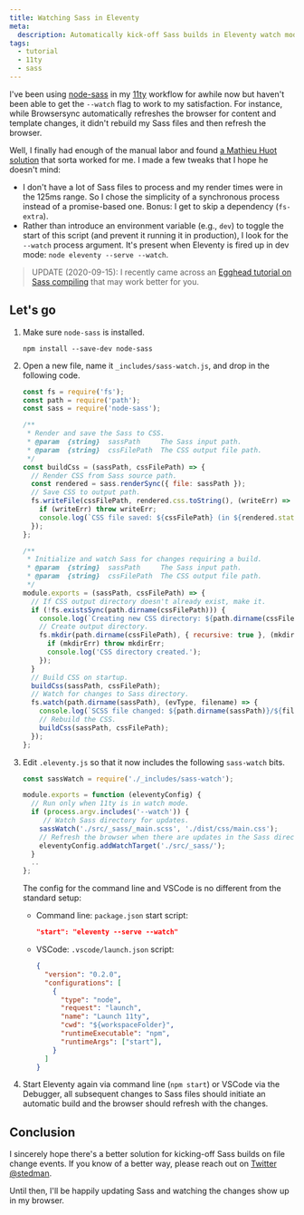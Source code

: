 ```yaml
---
title: Watching Sass in Eleventy
meta:
  description: Automatically kick-off Sass builds in Eleventy watch mode with this workflow.
tags:
  - tutorial
  - 11ty
  - sass
---
```


I've been using [node-sass](https://github.com/sass/node-sass) in my [11ty](https://11ty.dev/) workflow for awhile now but haven't been able to get the `--watch` flag to work to my satisfaction. For instance, while Browsersync automatically refreshes the browser for content and template changes, it didn't rebuild my Sass files and then refresh the browser.

Well, I finally had enough of the manual labor and found [a Mathieu Huot solution](https://dev.to/mathieuhuot/processing-sass-with-11ty-5a09) that sorta worked for me. I made a few tweaks that I hope he doesn't mind:

* I don't have a lot of Sass files to process and my render times were in the 125ms range. So I chose the simplicity of a synchronous process instead of a promise-based one. Bonus: I get to skip a dependency (`fs-extra`).
* Rather than introduce an environment variable (e.g., `dev`) to toggle the start of this script (and prevent it running it in production), I look for the `--watch` process argument. It's present when Eleventy is fired up in dev mode: `node eleventy --serve --watch`.

> UPDATE (2020-09-15): I recently came across an [Egghead tutorial on Sass compiling](https://egghead.io/lessons/11ty-add-sass-compiling-and-watch-for-changes-in-eleventy-11ty) that may work better for you.

## Let's go

1. Make sure `node-sass` is installed.

    ```shell
    npm install --save-dev node-sass
    ```

2. Open a new file, name it `_includes/sass-watch.js`, and drop in the following code.

    ```js
    const fs = require('fs');
    const path = require('path');
    const sass = require('node-sass');

    /**
     * Render and save the Sass to CSS.
     * @param  {string}  sassPath     The Sass input path.
     * @param  {string}  cssFilePath  The CSS output file path.
     */
    const buildCss = (sassPath, cssFilePath) => {
      // Render CSS from Sass source path.
      const rendered = sass.renderSync({ file: sassPath });
      // Save CSS to output path.
      fs.writeFile(cssFilePath, rendered.css.toString(), (writeErr) => {
        if (writeErr) throw writeErr;
        console.log(`CSS file saved: ${cssFilePath} (in ${rendered.stats.duration}ms)`);
      });
    };

    /**
     * Initialize and watch Sass for changes requiring a build.
     * @param  {string}  sassPath     The Sass input path.
     * @param  {string}  cssFilePath  The CSS output file path.
     */
    module.exports = (sassPath, cssFilePath) => {
      // If CSS output directory doesn't already exist, make it.
      if (!fs.existsSync(path.dirname(cssFilePath))) {
        console.log(`Creating new CSS directory: ${path.dirname(cssFilePath)}/`);
        // Create output directory.
        fs.mkdir(path.dirname(cssFilePath), { recursive: true }, (mkdirErr) => {
          if (mkdirErr) throw mkdirErr;
          console.log('CSS directory created.');
        });
      }
      // Build CSS on startup.
      buildCss(sassPath, cssFilePath);
      // Watch for changes to Sass directory.
      fs.watch(path.dirname(sassPath), (evType, filename) => {
        console.log(`SCSS file changed: ${path.dirname(sassPath)}/${filename}`);
        // Rebuild the CSS.
        buildCss(sassPath, cssFilePath);
      });
    };
    ```

3. Edit `.eleventy.js` so that it now includes the following `sass-watch` bits.

    ```js
    const sassWatch = require('./_includes/sass-watch');

    module.exports = function (eleventyConfig) {
      // Run only when 11ty is in watch mode.
      if (process.argv.includes('--watch')) {
         // Watch Sass directory for updates.
        sassWatch('./src/_sass/_main.scss', './dist/css/main.css');
        // Refresh the browser when there are updates in the Sass directory.
        eleventyConfig.addWatchTarget('./src/_sass/');
      }
      ..
    };
    ```

    The config for the command line and VSCode is no different from the standard setup:

    * Command line: `package.json` start script:

        ```json
        "start": "eleventy --serve --watch"
        ```

    * VSCode: `.vscode/launch.json` script:

        ```json
        {
          "version": "0.2.0",
          "configurations": [
            {
              "type": "node",
              "request": "launch",
              "name": "Launch 11ty",
              "cwd": "${workspaceFolder}",
              "runtimeExecutable": "npm",
              "runtimeArgs": ["start"],
            }
          ]
        }
        ```

4. Start Eleventy again via command line (`npm start`) or VSCode via the Debugger, all subsequent changes to Sass files should initiate an automatic build and the browser should refresh with the changes.

## Conclusion

I sincerely hope there's a better solution for kicking-off Sass builds on file change events. If you know of a better way, please reach out on [Twitter @stedman](https://twitter.com/stedman).

Until then, I'll be happily updating Sass and watching the changes show up in my browser.
